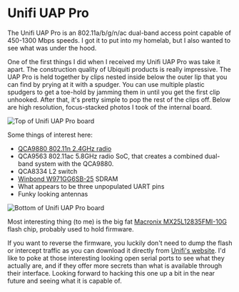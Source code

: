 # Unifi UAP Pro

The Unifi UAP Pro is an 802.11a/b/g/n/ac dual-band access point capable of 450-1300 Mbps speeds.
I got it to put into my homelab, but I also wanted to see what was under the hood.

One of the first things I did when I received my Unifi UAP Pro was take it apart. The construction quality of Ubiquiti products is really impressive. The UAP Pro is held together by clips nested inside below the outer lip that you can find by prying at it with a spudger. You can use multiple plastic spudgers to get a toe-hold by jamming them in until you get the first clip unhooked. After that, it's pretty simple to pop the rest of the clips off. Below are high resolution, focus-stacked photos I took of the internal board.

![Top of Unifi UAP Pro board](https://raw.githubusercontent.com/quickbrownfox319/quickbrownfox319.github.io/master/images/uap_pro/ubiquiti-uap-pro-top.jpg)


Some things of interest here:

  * [QCA9880 802.11n 2.4GHz radio](https://www.qualcomm.com/news/releases/2012/06/05/qualcomm-atheros-launches-80211ac-networking-platform-drive-gigabit)
  * QCA9563 802.11ac 5.8GHz radio SoC, that creates a combined dual-band system with the QCA9880. 
  * QCA8334 L2 switch
  * [Winbond W971GG6SB-25](https://www.digikey.com/product-detail/en/winbond-electronics/W971GG6SB-25-TR/W971GG6SB-25CT-ND/8017314) SDRAM
  * What appears to be three unpopulated UART pins
  * Funky looking antennas


![Bottom of Unifi UAP Pro board](https://raw.githubusercontent.com/quickbrownfox319/quickbrownfox319.github.io/master/images/uap_pro/ubiquiti-uap-pro-bottom.jpg)

Most interesting thing (to me) is the big fat [Macronix MX25L12835FMI-10G](https://www.digikey.com/product-detail/en/macronix/MX25L12835FMI-10G/1092-1147-ND/4211592) flash chip, probably used to hold firmware.


If you want to reverse the firmware, you luckily don't need to dump the flash or intercept traffic as you can download it directly from [Unifi's website](https://www.ui.com/download/unifi/). I'd like to poke at those interesting looking open serial ports to see what they actually are, and if they offer more secrets than what is available through their interface. Looking forward to hacking this one up a bit in the near future and seeing what it is capable of.
